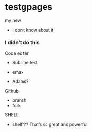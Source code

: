 

# testgpages
my new


* I don’t know about it

### I didn’t do this



Code editer

- Sublime text

- emax

- Adams?


Github
- branch
- fork


SHELL
- shell??? That’s so great and powerful